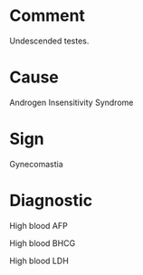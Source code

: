 # Comment

Undescended testes.

# Cause

Androgen Insensitivity Syndrome

# Sign

Gynecomastia

# Diagnostic

High blood AFP

High blood BHCG

High blood LDH
